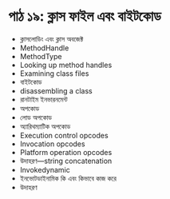 # পাঠ ১৯: ক্লাস ফাইল এবং বাইটকোড  

* ক্লাসলোডিং এবং ক্লাস অবজেক্ট
* MethodHandle
* MethodType
* Looking up method handles
* Examining class files
* বাইটকোড
* disassembling a class
* রানটাইম ইনভারনমেন্ট
* অপকোড
* লোড অপকোড
* অ্যারিথম্যাটিক অপকোড
* Execution control opcodes
* Invocation opcodes
* Platform operation opcodes
* উদাহরণ—string concatenation
* Invokedynamic
* ইনভোটডাইনামিক কি এবং কিভাবে কাজ করে
* উদাহরণ

